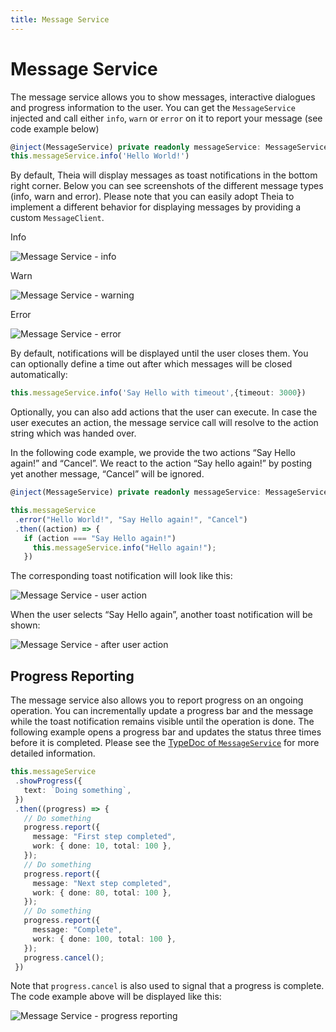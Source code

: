 ```yaml
---
title: Message Service
---
```


# Message Service

The message service allows you to show messages, interactive dialogues and progress information to the user. You can get the `MessageService` injected and call either `info`, `warn` or `error` on it to report your message (see code example below)

```typescript
@inject(MessageService) private readonly messageService: MessageService
this.messageService.info('Hello World!')
```

By default, Theia will display messages as toast notifications in the bottom right corner. Below you can see screenshots of the different message types (info, warn and error). Please note that you can easily adopt Theia to implement a different behavior for displaying messages by providing a custom `MessageClient`.

Info

<img src="/message-service-info.png" alt="Message Service - info" style="max-width: 525px">

Warn

<img src="/message-service-warn.png" alt="Message Service - warning" style="max-width: 525px">

Error

<img src="/message-service-error.png" alt="Message Service - error" style="max-width: 525px">

By default, notifications will be displayed until the user closes them. You can optionally define a time out after which messages will be closed automatically:

```typescript
this.messageService.info('Say Hello with timeout',{timeout: 3000})
```

Optionally, you can also add actions that the user can execute. In case the user executes an action, the message service call will resolve to the action string which was handed over.

In the following code example, we provide the two actions “Say Hello again!” and “Cancel”. We react to the action “Say hello again!” by posting yet another message, “Cancel” will be ignored.

```typescript
@inject(MessageService) private readonly messageService: MessageService

this.messageService
 .error("Hello World!", "Say Hello again!", "Cancel")
 .then((action) => {
   if (action === "Say Hello again!")
     this.messageService.info("Hello again!");
   })
```

The corresponding toast notification will look like this:

<img src="/message-service-user-action.png" alt="Message Service - user action" style="max-width: 525px">

When the user selects “Say Hello again”, another toast notification will be shown:

<img src="/message-service-hello-again.png" alt="Message Service - after user action" style="max-width: 525px">

## Progress Reporting

The message service also allows you to report progress on an ongoing operation. You can incrementally update a progress bar and the message while the toast notification remains visible until the operation is done. The following example opens a progress bar and updates the status three times before it is completed. Please see the [TypeDoc of `MessageService`](https://eclipse-theia.github.io/theia/docs/next/classes/core.messageservice-1.html#showprogress) for more detailed information.

```typescript
this.messageService
 .showProgress({
   text: `Doing something`,
 })
 .then((progress) => {
   // Do something
   progress.report({
     message: "First step completed",
     work: { done: 10, total: 100 },
   });
   // Do something
   progress.report({
     message: "Next step completed",
     work: { done: 80, total: 100 },
   });
   // Do something
   progress.report({
     message: "Complete",
     work: { done: 100, total: 100 },
   });
   progress.cancel();
 })
```
 
Note that `progress.cancel` is also used to signal that a progress is complete.
The code example above will be displayed like this:

<img src="/message-service-progress-reporting.gif" alt="Message Service - progress reporting" style="max-width: 525px">
